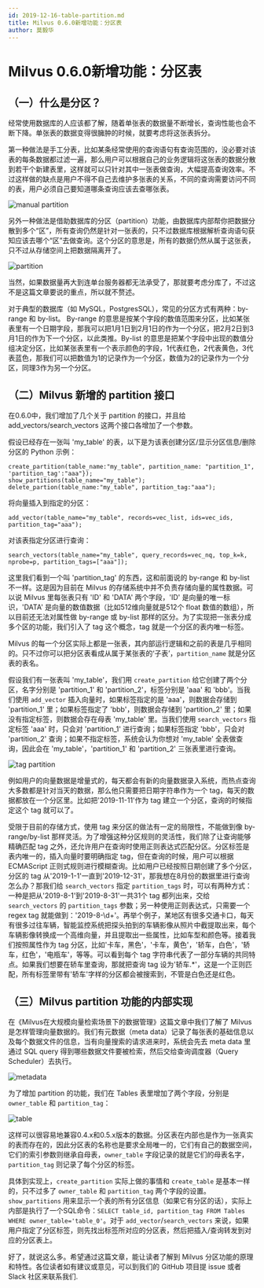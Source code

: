 ```yaml
---
id: 2019-12-16-table-partition.md
title: Milvus 0.6.0新增功能：分区表
author: 莫毅华
---
```


# Milvus 0.6.0新增功能：分区表

## （一）什么是分区？

经常使用数据库的人应该都了解，随着单张表的数据量不断增长，查询性能也会不断下降。单张表的数据变得很臃肿的时候，就要考虑将这张表拆分。

第一种做法是手工分表，比如某条经常使用的查询语句有查询范围的，没必要对该表的每条数据都过滤一遍，那么用户可以根据自己的业务逻辑将这张表的数据分散到若干个新建表里，这样就可以只针对其中一张表做查询，大幅提高查询效率。不过这样做的缺点是用户不得不自己去维护多张表的关系，不同的查询需要访问不同的表，用户必须自己要知道哪条查询应该去查哪张表。

![manual partition](https://raw.githubusercontent.com/milvus-io/www.milvus.io/master/website/blog/assets/partition/manual_partition.png)

另外一种做法是借助数据库的分区（partition）功能，由数据库内部帮你把数据分散到多个“区”，所有查询仍然是针对一张表的，只不过数据库根据解析查询语句获知应该去哪个“区”去做查询。这个分区的意思是，所有的数据仍然从属于这张表，只不过从存储空间上把数据隔离开了。

![partition](https://raw.githubusercontent.com/milvus-io/www.milvus.io/master/website/blog/assets/partition/partition.png)

当然，如果数据量再大到连单台服务器都无法承受了，那就要考虑分库了，不过这不是这篇文章要说的重点，所以就不赘述。

对于典型的数据库（如 MySQL，PostgresSQL），常见的分区方式有两种：by-range 和 by-list。 By-range 的意思是按某个字段的数值范围来分区，比如某张表里有一个日期字段，那我可以把1月1日到2月1日的作为一个分区，把2月2日到3月1日的作为下一个分区，以此类推。By-list 的意思是把某个字段中出现的数值分组决定分区，比如某张表里有一个表示颜色的字段，1代表红色，2代表黄色，3代表蓝色，那我们可以把数值为1的记录作为一个分区，数值为2的记录作为一个分区，同理3作为另一个分区。

## （二）Milvus 新增的 partition 接口

在0.6.0中，我们增加了几个关于 partition 的接口，并且给 add_vectors/search_vectors 这两个接口各增加了一个参数。

假设已经存在一张叫 'my_table' 的表，以下是为该表创建分区/显示分区信息/删除分区的 Python 示例：

```
create_partition(table_name:"my_table", partition_name: "partition_1", 'partition_tag':"aaa"});
show_partitions(table_name="my_table");
delete_partion(table_name:"my_table", partition_tag:"aaa");
```

将向量插入到指定的分区：
```
add_vector(table_name="my_table", records=vec_list, ids=vec_ids, partition_tag="aaa");
```
对该表指定分区进行查询：
```
search_vectors(table_name="my_table", query_records=vec_nq, top_k=k, nprobe=p, partition_tags=["aaa"]);
```


这里我们看到一个叫 'partition_tag' 的东西，这和前面说的 by-range 和 by-list 不一样。这是因为目前在 Milvus 的存储系统中并不负责存储向量的属性数据。可以说 Milvus 里每张表只有 'ID' 和 'DATA' 两个字段，'ID' 是向量的唯一标识，'DATA' 是向量的数值数据（比如512维向量就是512个 float 数值的数组），所以目前还无法对属性做 by-range 或 by-list 那样的区分。为了实现把一张表分成多个区的功能，我们引入了 tag 这个概念，tag 就是一个分区的表内唯一标签。

Milvus 的每一个分区实际上都是一张表，其内部运行逻辑和之前的表是几乎相同的。只不过你可以把分区表看成从属于某张表的‘子表’，`partition_name` 就是分区表的表名。

假设我们有一张表叫 'my_table'，我们用 `create_partition` 给它创建了两个分区，名字分别是 'partition_1' 和 'partition_2'，标签分别是 'aaa' 和 'bbb'。当我们使用 `add_vector` 插入向量时，如果标签指定的是 'aaa'，则数据会存储到 'partition_1' 里；如果标签指定了 'bbb'，则数据会存储到 'partition_2' 里；如果没有指定标签，则数据会存在母表 'my_table' 里。当我们使用 `search_vectors` 指定标签 'aaa' 时，只会对 'partition_1' 进行查询；如果标签指定 'bbb'，只会对 'partition_2' 查询；如果不指定标签，系统会认为你想对 'my_table' 全表做查询，因此会在 'my_table'，'partition_1' 和 'partition_2' 三张表里进行查询。

![tag partition](https://raw.githubusercontent.com/milvus-io/www.milvus.io/master/website/blog/assets/partition/tag_partition.png)

例如用户的向量数据是增量式的，每天都会有新的向量数据录入系统，而热点查询大多数都是针对当天的数据，那么他只需要把日期字符串作为一个 tag，每天的数据都放在一个分区里。比如把'2019-11-11'作为 tag 建立一个分区，查询的时候指定这个 tag 就可以了。

受限于目前的存储方式，使用 tag 来分区的做法有一定的局限性，不能做到像 by-range/by-list 那样灵活。为了增强这种分区规则的灵活性，我们除了让查询能够精确匹配 tag 之外，还允许用户在查询时使用正则表达式匹配分区。分区标签是表内唯一的，插入向量时要明确指定 tag，但在查询的时候，用户可以根据 ECMAScript 正则式规则进行模糊查询。比如用户已经按照日期创建了多个分区，分区的 tag 从'2019-1-1'一直到'2019-12-31'，那我想在8月份的数据里进行查询怎么办？那我们给 `search_vectors` 指定 `partition_tags` 时，可以有两种方式：一种是把从'2019-8-1'到'2019-8-31'一共31个 tag 都列出来，交给 `search_vectors` 的 `partition_tags` 参数；另一种使用正则表达式，只需要一个 regex tag 就能做到：'2019-8-\\d+'。再举个例子，某地区有很多交通卡口，每天有很多过往车辆，智能监控系统把探头拍到的车辆影像从照片中截提取出来，每个车辆影像转换成一个高维向量，并且提取出一些属性，比如车型和颜色等。接着我们按照属性作为 tag 分区，比如'卡车，黑色'，'卡车，黄色'，'轿车，白色'，'轿车，红色'，'电瓶车'，等等。可以看到每个 tag 字符串代表了一部分车辆的共同特点。如果我们想要在轿车里查询，那就把查询 tag 设为'轿车.*'，这是一个正则匹配，所有标签里带有'轿车'字样的分区都会被搜索到，不管是白色还是红色。

## （三）Milvus partition 功能的内部实现

在《Milvus在大规模向量检索场景下的数据管理》这篇文章中我们了解了 Milvus 是怎样管理向量数据的。我们有元数据（meta data）记录了每张表的基础信息以及每个数据文件的信息，当有向量搜索的请求进来时，系统会先去 meta data 里通过 SQL query 得到哪些数据文件要被检索，然后交给查询调度器（Query Scheduler）去执行。

![metadata](https://raw.githubusercontent.com/milvus-io/www.milvus.io/master/website/blog/assets/partition/metadata.png)

为了增加 partition 的功能，我们在 Tables 表里增加了两个字段，分别是 `owner_table` 和 `partition_tag`：

![table](https://raw.githubusercontent.com/milvus-io/www.milvus.io/master/website/blog/assets/partition/table.png)

这样可以很容易地兼容0.4.x和0.5.x版本的数据。分区表在内部也是作为一张真实的表而存在的，因此分区表的名称也是要求全局唯一的，它们有自己的数据空间，它们的索引参数则继承自母表，`owner_table` 字段记录的就是它们的母表名字，`partition_tag` 则记录了每个分区的标签。

具体到实现上，`create_partition` 实际上做的事情和 `create_table` 是基本一样的，只不过多了 `owner_table` 和 `partition_tag` 两个字段的设置。`show_partitions` 用来显示一个表的所有分区信息（如果它有分区的话），实际上内部是执行了一个SQL命令：`SELECT table_id, partition_tag FROM Tables WHERE owner_table='table_0'`。对于 `add_vector`/`search_vectors` 来说，如果用户指定了分区标签，则先找出标签所对应的分区表，然后把插入/查询转发到对应的分区表上。



好了，就说这么多。希望通过这篇文章，能让读者了解到 Milvus 分区功能的原理和特性。各位读者如有建议或意见，可以到我们的 GitHub 项目提 issue 或者 Slack 社区来联系我们.

